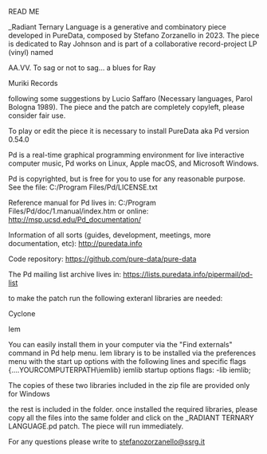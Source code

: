 READ ME

_Radiant Ternary Language
is a generative and combinatory piece developed in PureData, composed by Stefano Zorzanello in 2023.
The piece is dedicated to Ray Johnson and is part of a collaborative record-project LP (vinyl) named 

AA.VV.
To sag or not to sag…
a blues for Ray

Muriki Records

following some suggestions by Lucio Saffaro (Necessary languages, Parol Bologna 1989).
The piece and the patch are completely copyleft, please consider fair use.

To play or edit the piece it is necessary to install PureData aka Pd version 0.54.0

Pd is a real-time graphical programming environment for live interactive
computer music, Pd works on Linux, Apple macOS, and Microsoft Windows.

Pd is copyrighted, but is free for you to use for any reasonable purpose.
See the file:
     C:/Program Files/Pd/LICENSE.txt

Reference manual for Pd lives in:
    C:/Program Files/Pd/doc/1.manual/index.htm
or online:
    http://msp.ucsd.edu/Pd_documentation/

Information of all sorts (guides, development, meetings, more documentation, etc):
    http://puredata.info

Code repository:
    https://github.com/pure-data/pure-data

The Pd mailing list archive lives in:
    https://lists.puredata.info/pipermail/pd-list

to make the patch run the following exteranl libraries are needed:

Cyclone

Iem

You can easily install them in your computer via the "Find externals" command in Pd help menu.
Iem library is to be installed via the preferences menu with the start up options with the following lines and specific flags
\{....YOURCOMPUTERPATH\iemlib\}
iemlib
startup options flags:
-lib iemlib;

The copies of these two libraries included in the zip file are provided only for Windows

the rest is included in the folder.
once installed the required libraries, please copy all the files into the same folder and click on the
_RADIANT TERNARY LANGUAGE.pd patch. The piece will run immediately.

For any questions please write to 
stefanozorzanello@ssrg.it
